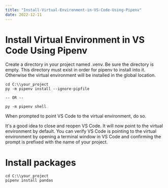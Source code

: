 ```yaml
---
title: "Install-Virtual-Environment-in-VS-Code-Using-Pipenv"
date: 2022-12-11
---
```

# Install Virtual Environment in VS Code Using Pipenv
Create a directory in your project named .venv. Be sure the directory is empty. This directory must exist in order for pipenv to install into it. Otherwise the virtual environment will be installed in the global location.
```
cd C:\\your_project
py -m pipenv install --ignore-pipfile

-- OR --

py -m pipenv shell
```

When prompted to point VS Code to the virtual environment, do so.

It's a good idea to close and reopen VS Code. It will now point to the virtual environment by default. You can verify VS Code is pointing to the virtual environment by opening a terminal window in VS Code and confirming the prompt is prefixed with the name of your project.

# Install packages
```
cd C:\\your_project
pipenv install pandas
```
